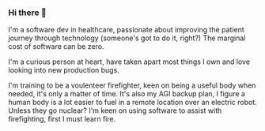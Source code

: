 ### Hi there 👋

I'm a software dev in healthcare, passionate about improving the patient journey through technology (someone's got to do it, right?) The marginal cost of software can be zero. 

I'm a curious person at heart, have taken apart most things I own and love looking into new production bugs. 

I'm training to be a voulenteer firefighter, keen on being a useful body when needed, it's only a matter of time. It's also my AGI backup plan, I figure a human body is a lot easier to fuel in a remote location over an electric robot. Unless they go nuclear? I'm keen on using software to assist with firefighting, first I must learn fire. 
